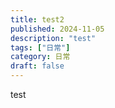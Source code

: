 ```yaml
---
title: test2
published: 2024-11-05
description: "test"
tags: ["日常"]
category: 日常
draft: false
---
```


test